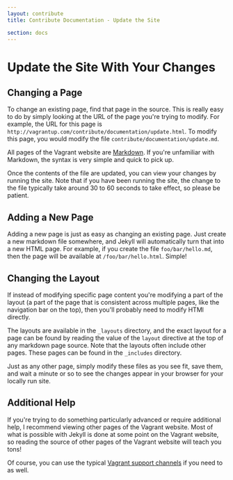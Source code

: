 ```yaml
---
layout: contribute
title: Contribute Documentation - Update the Site

section: docs
---
```

# Update the Site With Your Changes

## Changing a Page

To change an existing page, find that page in the source. This is
really easy to do by simply looking at the URL of the page you're
trying to modify. For example, the URL for this page is
`http://vagrantup.com/contribute/documentation/update.html`. To
modify this page, you would modify the file `contribute/documentation/update.md`.

All pages of the Vagrant website are [Markdown](http://daringfireball.net/projects/markdown/syntax).
If you're unfamiliar with Markdown, the syntax is very simple
and quick to pick up.

Once the contents of the file are updated, you can view your
changes by running the site. Note that if you have been running
the site, the change to the file typically take around 30 to
60 seconds to take effect, so please be patient.

## Adding a New Page

Adding a new page is just as easy as changing an existing page.
Just create a new markdown file somewhere, and Jekyll will
automatically turn that into a new HTML page. For example,
if you create the file `foo/bar/hello.md`, then the page
will be available at `/foo/bar/hello.html`. Simple!

## Changing the Layout

If instead of modifying specific page content you're modifying
a part of the layout (a part of the page that is consistent
across multiple pages, like the navigation bar on the top),
then you'll probably need to modify HTMl directly.

The layouts are available in the `_layouts` directory, and
the exact layout for a page can be found by reading the
value of the `layout` directive at the top of any markdown
page source. Note that the layouts often include other pages.
These pages can be found in the `_includes` directory.

Just as any other page, simply modify these files as you
see fit, save them, and wait a minute or so to see the
changes appear in your browser for your locally run site.

## Additional Help

If you're trying to do something particularly advanced or require
additional help, I recommend viewing other pages of the Vagrant
website. Most of what is possible with Jekyll is done at some
point on the Vagrant website, so reading the source of other
pages of the Vagrant website will teach you tons!

Of course, you can use the typical [Vagrant support channels](/support.html)
if you need to as well.
